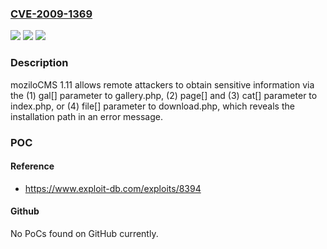### [CVE-2009-1369](https://cve.mitre.org/cgi-bin/cvename.cgi?name=CVE-2009-1369)
![](https://img.shields.io/static/v1?label=Product&message=n%2Fa&color=blue)
![](https://img.shields.io/static/v1?label=Version&message=n%2Fa&color=blue)
![](https://img.shields.io/static/v1?label=Vulnerability&message=n%2Fa&color=brighgreen)

### Description

moziloCMS 1.11 allows remote attackers to obtain sensitive information via the (1) gal[] parameter to gallery.php, (2) page[] and (3) cat[] parameter to index.php, or (4) file[] parameter to download.php, which reveals the installation path in an error message.

### POC

#### Reference
- https://www.exploit-db.com/exploits/8394

#### Github
No PoCs found on GitHub currently.


